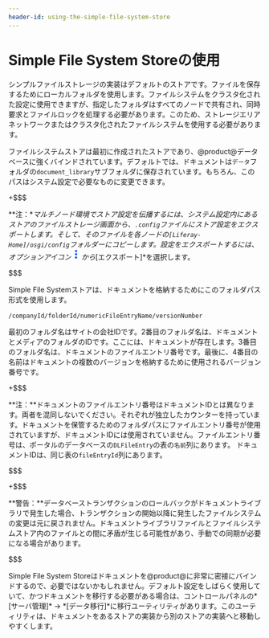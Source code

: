 ```yaml
---
header-id: using-the-simple-file-system-store
---
```


# Simple File System Storeの使用

シンプルファイルストレージの実装はデフォルトのストアです。ファイルを保存するためにローカルフォルダを使用します。ファイルシステムをクラスタ化された設定に使用できますが、指定したフォルダはすべてのノードで共有され、同時要求とファイルロックを処理する必要があります。このため、ストレージエリアネットワークまたはクラスタ化されたファイルシステムを使用する必要があります。

ファイルシステムストアは最初に作成されたストアであり、@product@データベースに強くバインドされています。デフォルトでは、ドキュメントは`データ`フォルダの`document_library`サブフォルダに保存されています。もちろん、このパスはシステム設定で必要なものに変更できます。

+$$$

**注：**マルチノード環境でストア設定を伝播するには、システム設定内にあるストアの*ファイルストレージ*画面から、`.config`ファイルにストア設定をエクスポートします。そして、そのファイルを各ノードの`[Liferay-Home]/osgi/config`フォルダーにコピーします。設定をエクスポートするには、オプションアイコン![オプション](../../../images/icon-options.png)から*[エクスポート]*を選択します。

$$$

Simple File Systemストアは、ドキュメントを格納するためにこのフォルダパス形式を使用します。

    /companyId/folderId/numericFileEntryName/versionNumber

最初のフォルダ名はサイトの会社IDです。2番目のフォルダ名は、ドキュメントとメディアのフォルダのIDです。ここには、ドキュメントが存在します。3番目のフォルダ名は、ドキュメントのファイルエントリ番号です。最後に、4番目の名前はドキュメントの複数のバージョンを格納するために使用されるバージョン番号です。

+$$$

**注：**ドキュメントのファイルエントリ番号はドキュメントIDとは異なります。両者を混同しないでください。それぞれが独立したカウンターを持っています。ドキュメントを保管するためのフォルダパスにファイルエントリ番号が使用されていますが、ドキュメントIDには使用されていません。ファイルエントリ番号は、ポータルのデータベースの`DLFileEntry`の表の`名前`列にあります。 ドキュメントIDは、同じ表の`fileEntryId`列にあります。

$$$

+$$$

**警告：**データベーストランザクションのロールバックがドキュメントライブラリで発生した場合、トランザクションの開始以降に発生したファイルシステムの変更は元に戻されません。ドキュメントライブラリファイルとファイルシステムストア内のファイルとの間に矛盾が生じる可能性があり、手動での同期が必要になる場合があります。

$$$

Simple File System Storeはドキュメントを@product@に非常に密接にバインドするので、必要ではないかもしれません。デフォルト設定をしばらく使用していて、かつドキュメントを移行する必要がある場合は、コントロールパネルの*[サーバ管理]* → *[データ移行]*に移行ユーティリティがあります。このユーティリティは、ドキュメントをあるストアの実装から別のストアの実装へと移動しやすくします。
